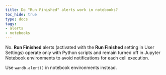 ```yaml
---
title: Do "Run Finished" alerts work in notebooks?
toc_hide: true
type: docs
tags:
- alerts
- notebooks
---
```

No. **Run Finished** alerts (activated with the **Run Finished** setting in User Settings) operate only with Python scripts and remain turned off in Jupyter Notebook environments to avoid notifications for each cell execution. 

Use `wandb.alert()` in notebook environments instead.